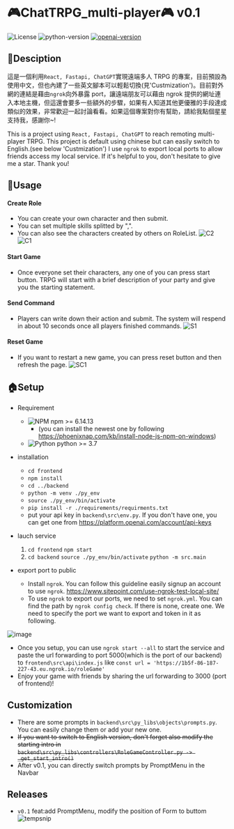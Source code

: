# :video_game:ChatTRPG_multi-player:video_game: v0.1

![License](https://img.shields.io/badge/license-MIT-yellow)
![python-version](https://img.shields.io/badge/python-3.7-blue.svg)
[![openai-version](https://img.shields.io/badge/openai-0.27.2-orange.svg)](https://openai.com/)

## :closed_book:Desciption

這是一個利用`React, Fastapi, ChatGPT`實現遠端多人 TRPG 的專案，目前預設為使用中文，但也內建了一些英文腳本可以輕鬆切換(見'Custmization')。目前對外網的連結是藉由`ngrok`向外暴露 port，讓遠端朋友可以藉由 ngrok 提供的網址連入本地主機，但這還會要多一些額外的步驟，如果有人知道其他更優雅的手段達成類似的效果，非常歡迎一起討論看看。如果這個專案對你有幫助，請給我點個星星支持我，感謝你~!

This is a project using `React, Fastapi, ChatGPT` to reach remoting multi-player TRPG. This project is default using chinese but can easily switch to English.(see below 'Custmization') I use `ngrok` to export local ports to allow friends access my local service. If it's helpful to you, don't hesitate to give me a star. Thank you!

## :wrench:Usage

#### Create Role

- You can create your own character and then submit.
- You can set multiple skills splitted by ",".
- You can also see the characters created by others on RoleList.
  ![C2](https://user-images.githubusercontent.com/25768669/227801125-b1ed0c10-5b8f-433d-a7f5-33ec15f870ff.PNG)
  ![C1](https://user-images.githubusercontent.com/25768669/227801134-00ff3343-7b4c-45fb-98c6-557b2b75b78a.PNG)

#### Start Game

- Once everyone set their characters, any one of you can press start button. TRPG will start with a brief description of your party and give you the starting statement.

#### Send Command

- Players can write down their action and submit. The system will respend in about 10 seconds once all players finished commands.
  ![S1](https://user-images.githubusercontent.com/25768669/227801147-4d61dfaf-3416-4d0c-bcd2-a1a747eb4cc5.PNG)

#### Reset Game

- If you want to restart a new game, you can press reset button and then refresh the page.
  ![SC1](https://user-images.githubusercontent.com/25768669/227801150-b555f12a-dab8-4ce0-8e26-5d5312e67c36.PNG)

## :house:Setup

- Requirement

  - ![NPM](https://img.shields.io/badge/NPM-%23CB3837.svg?style=for-the-badge&logo=npm&logoColor=white) npm >= 6.14.13
    - (you can install the newest one by following https://phoenixnap.com/kb/install-node-js-npm-on-windows)
  - ![Python](https://img.shields.io/badge/python-3670A0?style=for-the-badge&logo=python&logoColor=ffdd54) python >= 3.7

- installation
  - `cd frontend`
  - `npm install`
  - `cd ../backend`
  - `python -m venv ./py_env`
  - `source ./py_env/bin/activate`
  - `pip install -r ./requirements/requirments.txt`
  - put your api key in `backend\src\env.py`. If you don't have one, you can get one from https://platform.openai.com/account/api-keys
- lauch service
  1.  `cd frontend`
      `npm start`
  2.  `cd backend`
      `source ./py_env/bin/activate`
      `python -m src.main`
- export port to public

  - Install `ngrok`. You can follow this guideline easily signup an account to use `ngrok`. https://www.sitepoint.com/use-ngrok-test-local-site/
  - To use `ngrok` to export our ports, we need to set `ngrok.yml`. You can find the path by `ngrok config check`. If there is none, create one. We need to specify the port we want to export and token in it as following.

![image](https://user-images.githubusercontent.com/25768669/227801103-2eb501ca-06f9-4521-bf67-624e5da1b65d.png)

- Once you setup, you can use `ngrok start --all` to start the service and paste the url forwarding to port 5000(which is the port of our backend) to `frontend\src\api\index.js` like
  `const url = 'https://1b5f-86-187-227-43.eu.ngrok.io/roleGame'`
- Enjoy your game with friends by sharing the url forwarding to 3000 (port of frontend)!

## Customization

- There are some prompts in `backend\src\py_libs\objects\prompts.py`. You can easily change them or add your new one.
- ~~If you want to switch to English version, don't forget also modify the starting intro in `backend\src\py_libs\controllers\RoleGameController.py -> _get_start_intro()`~~
- After v0.1, you can directly switch prompts by PromptMenu in the Navbar

## Releases

- `v0.1` feat:add PromptMenu, modify the position of Form to buttom
![tempsnip](https://user-images.githubusercontent.com/25768669/228671236-14c7053a-9788-412e-9676-0e59df03ce07.png)



